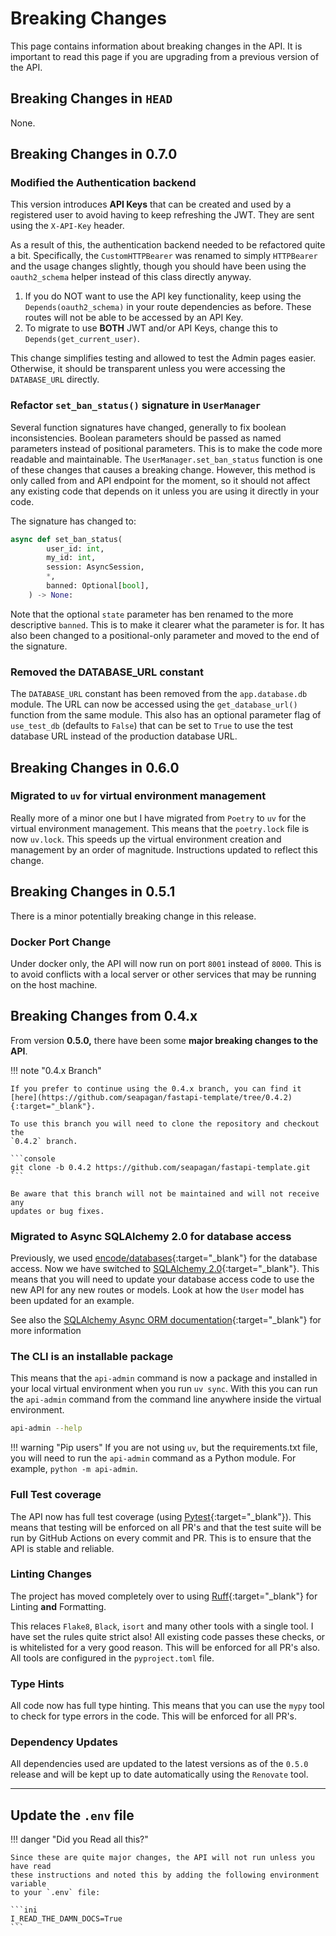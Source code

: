 # Breaking Changes

This page contains information about breaking changes in the API. It is
important to read this page if you are upgrading from a previous version of the
API.

## Breaking Changes in `HEAD`

None.

## Breaking Changes in 0.7.0

### Modified the Authentication backend

This version introduces **API Keys** that can be created and used by a
registered user to avoid having to keep refreshing the JWT. They are sent using
the `X-API-Key` header.

As a result of this, the authentication backend needed to be refactored quite a
bit. Specifically, the `CustomHTTPBearer` was renamed to simply `HTTPBearer` and
the usage changes slightly, though you should have been using the
`oauth2_schema` helper instead of this class directly anyway.

1. If you do NOT want to use the API key functionality, keep using the
   `Depends(oauth2_schema)` in your route dependencies as before. These routes
   will not be able to be accessed by an API Key.
2. To migrate to use **BOTH** JWT and/or API Keys, change this to
   `Depends(get_current_user)`.

This change simplifies testing and allowed to test the Admin pages easier.
Otherwise, it should be transparent unless you were accessing the `DATABASE_URL`
directly.

### Refactor `set_ban_status()` signature in `UserManager`

Several function signatures have changed, generally to fix boolean
inconsistencies. Boolean parameters should be passed as named parameters
instead of positional parameters. This is to make the code more readable and
maintainable. The `UserManager.set_ban_status` function is one of these changes
that causes a breaking change. However, this method is only called from and API
endpoint for the moment, so it should not affect any existing code that
depends on it unless you are using it directly in your code.

The signature has changed to:

```python
async def set_ban_status(
        user_id: int,
        my_id: int,
        session: AsyncSession,
        *,
        banned: Optional[bool],
    ) -> None:
```

Note that the optional `state` parameter has ben renamed to the more descriptive
`banned`. This is to make it clearer what the parameter is for. It has also
been changed to a positional-only parameter and moved to the end of the
signature.

### Removed the DATABASE_URL constant

The `DATABASE_URL` constant has been removed from the `app.database.db` module.
The URL can now be accessed using the `get_database_url()` function from the
same module. This also has an optional parameter flag of `use_test_db` (defaults
to `False`) that can be set to `True` to use the test database URL instead of
the production database URL.

## Breaking Changes in 0.6.0

### Migrated to `uv` for virtual environment management

Really more of a minor one but I have migrated from `Poetry` to `uv` for the
virtual environment management. This means that the `poetry.lock` file is now
`uv.lock`. This speeds up the virtual environment creation and management by an
order of magnitude. Instructions updated to reflect this change.

## Breaking Changes in  0.5.1

There is a minor potentially breaking change in this release.

### Docker Port Change

Under docker only, the API will now run on port `8001` instead of `8000`. This
is to avoid conflicts with a local server or other services that may be running
on the host machine.

## Breaking Changes from 0.4.x

From version **0.5.0,** there have been some **major breaking changes to the
API**.

!!! note "0.4.x Branch"

    If you prefer to continue using the 0.4.x branch, you can find it
    [here](https://github.com/seapagan/fastapi-template/tree/0.4.2){:target="_blank"}.

    To use this branch you will need to clone the repository and checkout the
    `0.4.2` branch.

    ```console
    git clone -b 0.4.2 https://github.com/seapagan/fastapi-template.git
    ```

    Be aware that this branch will not be maintained and will not receive any
    updates or bug fixes.

### Migrated to Async SQLAlchemy 2.0 for database access

Previously, we used
[encode/databases](https://www.encode.io/databases/){:target="_blank"} for the
database access. Now we have switched to [SQLAlchemy
2.0](https://www.sqlalchemy.org/){:target="_blank"}. This means that you will
need to update your database access code to use the new API for any new routes
or models. Look at how the `User` model has been updated for an example.

See also the [SQLAlchemy Async ORM
documentation][sqlalchemy-async-orm]{:target="_blank"} for more information

[sqlalchemy-async-orm]:https://docs.sqlalchemy.org/en/20/orm/extensions/asyncio.html#synopsis-orm

### The CLI is an installable package

This means that the `api-admin` command is now a package and installed in your
local virtual environment when you run `uv sync`. With this you can run the
`api-admin` command from the command line anywhere inside the virtual
environment.

```bash
api-admin --help
```

!!! warning "Pip users"
    If you are not using `uv`, but the requirements.txt file, you will need to
    run the `api-admin` command as a Python module. For example, `python -m
    api-admin`.

### Full Test coverage

The API now has full test coverage (using
[Pytest](https://pytest.org){:target="_blank"}). This means that testing will be
enforced on all PR's and that the test suite will be run by GitHub Actions on
every commit and PR. This is to ensure that the API is stable and reliable.

### Linting Changes

The project has moved completely over to using
[Ruff](https://docs.astral.sh/ruff/){:target="_blank"} for Linting
**and** Formatting.

This relaces `Flake8`, `Black`, `isort` and many other tools with a single
tool. I have set the rules quite strict also! All existing code passes these
checks, or is whitelisted for a very good reason. This will be enforced for all
PR's also. All tools are configured in the `pyproject.toml` file.

### Type Hints

All code now has full type hinting. This means that you can use the `mypy`
tool to check for type errors in the code. This will be enforced for all PR's.

### Dependency Updates

All dependencies used are updated to the latest versions as of the `0.5.0`
release and will be kept up to date automatically using the `Renovate` tool.

---

## Update the `.env` file

!!! danger "Did you Read all this?"

    Since these are quite major changes, the API will not run unless you have read
    these instructions and noted this by adding the following environment variable
    to your `.env` file:

    ```ini
    I_READ_THE_DAMN_DOCS=True
    ```
